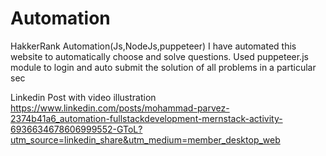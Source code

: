 # Automation
HakkerRank Automation(Js,NodeJs,puppeteer)
I have automated this website to automatically choose and solve questions. Used puppeteer.js module to login and auto submit the solution of all problems in a particular sec


Linkedin Post with video illustration
https://www.linkedin.com/posts/mohammad-parvez-2374b41a6_automation-fullstackdevelopment-mernstack-activity-6936634678606999552-GToL?utm_source=linkedin_share&utm_medium=member_desktop_web

